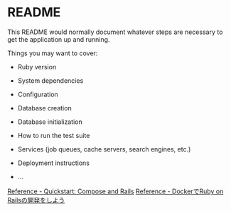 # README

This README would normally document whatever steps are necessary to get the
application up and running.

Things you may want to cover:

* Ruby version

* System dependencies

* Configuration

* Database creation

* Database initialization

* How to run the test suite

* Services (job queues, cache servers, search engines, etc.)

* Deployment instructions

* ...


[Reference - Quickstart: Compose and Rails](https://docs.docker.com/compose/rails/)
[Reference - DockerでRuby on Railsの開発をしよう](https://qiita.com/saitoeku3/items/b1aa2ae143624e551aea)
